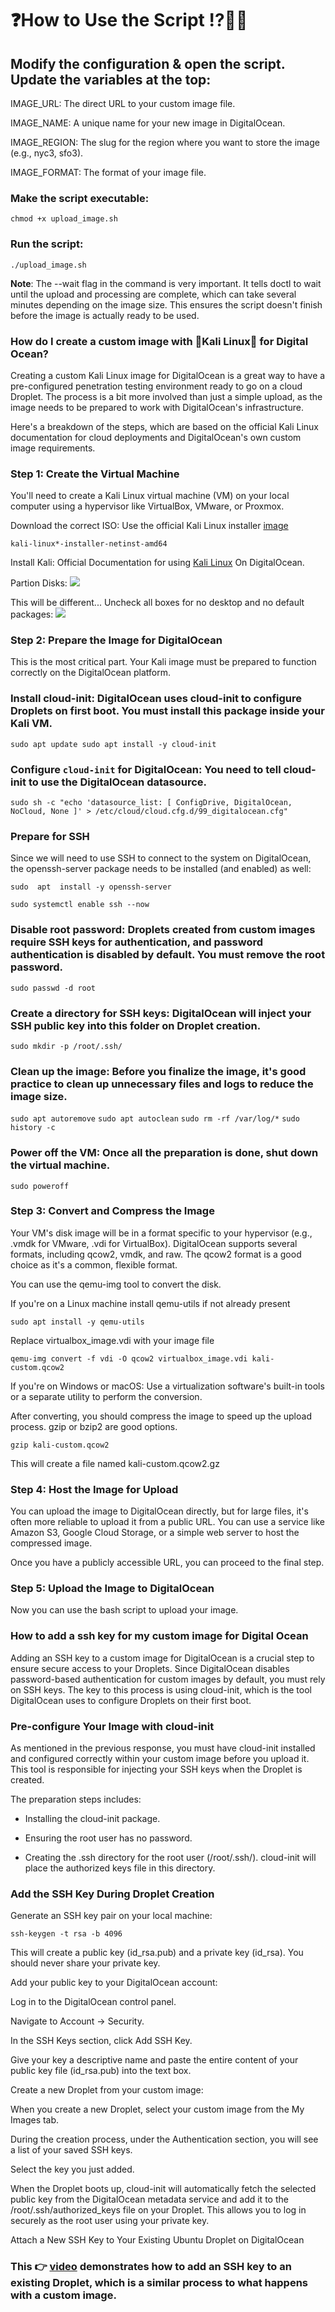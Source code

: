 # :question:How to Use the Script :interrobang::man_shrugging:
## Modify the configuration & open the script. Update the variables at the top:

IMAGE_URL: The direct URL to your custom image file.

IMAGE_NAME: A unique name for your new image in DigitalOcean.

IMAGE_REGION: The slug for the region where you want to store the image (e.g., nyc3, sfo3).

IMAGE_FORMAT: The format of your image file.

### Make the script executable:

```chmod +x upload_image.sh```

### Run the script:

```./upload_image.sh```

**Note**:
The --wait flag in the command is very important. It tells doctl to wait until the upload and processing are complete, which can take several minutes depending on the image size. This ensures the script doesn't finish before the image is actually ready to be used.


### How do I create a custom image with :dragon:Kali Linux:dragon: for Digital Ocean?

Creating a custom Kali Linux image for DigitalOcean is a great way to have a pre-configured penetration testing environment ready to go on a cloud Droplet. The process is a bit more involved than just a simple upload, as the image needs to be prepared to work with DigitalOcean's infrastructure.

Here's a breakdown of the steps, which are based on the official Kali Linux documentation for cloud deployments and DigitalOcean's own custom image requirements.

### Step 1: Create the Virtual Machine
You'll need to create a Kali Linux virtual machine (VM) on your local computer using a hypervisor like VirtualBox, VMware, or Proxmox.

Download the correct ISO: 
Use the official Kali Linux installer [image](https://cdimage.kali.org/kali-2025.2/)

 ``kali-linux*-installer-netinst-amd64``


Install Kali: 
Official Documentation for using [Kali Linux](https://www.kali.org/docs/cloud/digitalocean/) On DigitalOcean.

Partion Disks:
![](https://www.kali.org/docs/cloud/digitalocean/digitalocean-1.png)

This will be different... Uncheck all boxes for no desktop and no default packages:
![](https://www.kali.org/docs/cloud/digitalocean/digitalocean-2.png)
### Step 2: Prepare the Image for DigitalOcean
This is the most critical part. Your Kali image must be prepared to function correctly on the DigitalOcean platform.

### Install cloud-init: DigitalOcean uses cloud-init to configure Droplets on first boot. You must install this package inside your Kali VM.

``sudo apt update
sudo apt install -y cloud-init``

### Configure ``cloud-init`` for DigitalOcean: You need to tell cloud-init to use the DigitalOcean datasource.

``sudo sh -c "echo 'datasource_list: [ ConfigDrive, DigitalOcean, NoCloud, None ]' > /etc/cloud/cloud.cfg.d/99_digitalocean.cfg"``

[](https://www.kali.org/docs/cloud/digitalocean/#prepare-for-ssh)

### Prepare for SSH

Since we will need to use SSH to connect to the system on DigitalOcean, the  openssh-server  package needs to be installed (and enabled) as well:

``sudo  apt  install -y openssh-server``

``sudo systemctl enable ssh --now``


### Disable root password: Droplets created from custom images require SSH keys for authentication, and password authentication is disabled by default. You must remove the root password.

``sudo passwd -d root``

### Create a directory for SSH keys: DigitalOcean will inject your SSH public key into this folder on Droplet creation.

``sudo mkdir -p /root/.ssh/``

### Clean up the image: Before you finalize the image, it's good practice to clean up unnecessary files and logs to reduce the image size.

``sudo apt autoremove``
``sudo apt autoclean``
``sudo rm -rf /var/log/*``
``sudo history -c``

### Power off the VM: Once all the preparation is done, shut down the virtual machine.

``sudo poweroff``

### Step 3: Convert and Compress the Image
Your VM's disk image will be in a format specific to your hypervisor (e.g., .vmdk for VMware, .vdi for VirtualBox). DigitalOcean supports several formats, including qcow2, vmdk, and raw. The qcow2 format is a good choice as it's a common, flexible format.

You can use the qemu-img tool to convert the disk.

If you're on a Linux machine install qemu-utils if not already present

``sudo apt install -y qemu-utils``

Replace virtualbox_image.vdi with your image file

``qemu-img convert -f vdi -O qcow2 virtualbox_image.vdi kali-custom.qcow2``

If you're on Windows or macOS: Use a virtualization software's built-in tools or a separate utility to perform the conversion.

After converting, you should compress the image to speed up the upload process. gzip or bzip2 are good options.

``gzip kali-custom.qcow2``

This will create a file named kali-custom.qcow2.gz

### Step 4: Host the Image for Upload
You can upload the image to DigitalOcean directly, but for large files, it's often more reliable to upload it from a public URL. You can use a service like Amazon S3, Google Cloud Storage, or a simple web server to host the compressed image.

Once you have a publicly accessible URL, you can proceed to the final step.

### Step 5: Upload the Image to DigitalOcean
Now you can use the bash script to upload your image.


### How to add a ssh key for my custom image for Digital Ocean

Adding an SSH key to a custom image for DigitalOcean is a crucial step to ensure secure access to your Droplets. Since DigitalOcean disables password-based authentication for custom images by default, you must rely on SSH keys. The key to this process is using cloud-init, which is the tool DigitalOcean uses to configure Droplets on their first boot.


### Pre-configure Your Image with cloud-init
As mentioned in the previous response, you must have cloud-init installed and configured correctly within your custom image before you upload it. This tool is responsible for injecting your SSH keys when the Droplet is created.

The preparation steps includes:

- Installing the cloud-init package.

- Ensuring the root user has no password.

- Creating the .ssh directory for the root user (/root/.ssh/). cloud-init will place the authorized keys file in this directory.

### Add the SSH Key During Droplet Creation
Generate an SSH key pair on your local machine:

``ssh-keygen -t rsa -b 4096``

This will create a public key (id_rsa.pub) and a private key (id_rsa). You should never share your private key.

Add your public key to your DigitalOcean account:

Log in to the DigitalOcean control panel.

Navigate to Account -> Security.

In the SSH Keys section, click Add SSH Key.

Give your key a descriptive name and paste the entire content of your public key file (id_rsa.pub) into the text box.

Create a new Droplet from your custom image:

When you create a new Droplet, select your custom image from the My Images tab.

During the creation process, under the Authentication section, you will see a list of your saved SSH keys.

Select the key you just added.

When the Droplet boots up, cloud-init will automatically fetch the selected public key from the DigitalOcean metadata service and add it to the /root/.ssh/authorized_keys file on your Droplet. This allows you to log in securely as the root user using your private key.

Attach a New SSH Key to Your Existing Ubuntu Droplet on DigitalOcean

### This :point_right: [video](https://www.youtube.com/watch?v=fUAya7873-c) demonstrates how to add an SSH key to an existing Droplet, which is a similar process to what happens with a custom image.

